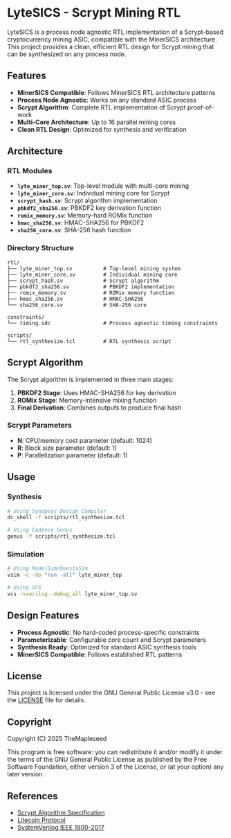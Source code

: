 # LyteSICS - Scrypt Mining RTL

LyteSICS is a process node agnostic RTL implementation of a Scrypt-based cryptocurrency mining ASIC, compatible with the MinerSICS architecture. This project provides a clean, efficient RTL design for Scrypt mining that can be synthesized on any process node.

## Features

- **MinerSICS Compatible**: Follows MinerSICS RTL architecture patterns
- **Process Node Agnostic**: Works on any standard ASIC process
- **Scrypt Algorithm**: Complete RTL implementation of Scrypt proof-of-work
- **Multi-Core Architecture**: Up to 16 parallel mining cores
- **Clean RTL Design**: Optimized for synthesis and verification

## Architecture

### RTL Modules

- **`lyte_miner_top.sv`**: Top-level module with multi-core mining
- **`lyte_miner_core.sv`**: Individual mining core for Scrypt
- **`scrypt_hash.sv`**: Scrypt algorithm implementation
- **`pbkdf2_sha256.sv`**: PBKDF2 key derivation function
- **`romix_memory.sv`**: Memory-hard ROMix function
- **`hmac_sha256.sv`**: HMAC-SHA256 for PBKDF2
- **`sha256_core.sv`**: SHA-256 hash function

### Directory Structure

```
rtl/
├── lyte_miner_top.sv          # Top-level mining system
├── lyte_miner_core.sv         # Individual mining core
├── scrypt_hash.sv             # Scrypt algorithm
├── pbkdf2_sha256.sv           # PBKDF2 implementation
├── romix_memory.sv            # ROMix memory function
├── hmac_sha256.sv             # HMAC-SHA256
└── sha256_core.sv             # SHA-256 core

constraints/
└── timing.sdc                 # Process agnostic timing constraints

scripts/
└── rtl_synthesize.tcl         # RTL synthesis script
```

## Scrypt Algorithm

The Scrypt algorithm is implemented in three main stages:

1. **PBKDF2 Stage**: Uses HMAC-SHA256 for key derivation
2. **ROMix Stage**: Memory-intensive mixing function
3. **Final Derivation**: Combines outputs to produce final hash

### Scrypt Parameters

- **N**: CPU/memory cost parameter (default: 1024)
- **R**: Block size parameter (default: 1)
- **P**: Parallelization parameter (default: 1)

## Usage

### Synthesis

```bash
# Using Synopsys Design Compiler
dc_shell -f scripts/rtl_synthesize.tcl

# Using Cadence Genus
genus -f scripts/rtl_synthesize.tcl
```

### Simulation

```bash
# Using ModelSim/QuestaSim
vsim -c -do "run -all" lyte_miner_top

# Using VCS
vcs -sverilog -debug_all lyte_miner_top.sv
```

## Design Features

- **Process Agnostic**: No hard-coded process-specific constraints
- **Parameterizable**: Configurable core count and Scrypt parameters
- **Synthesis Ready**: Optimized for standard ASIC synthesis tools
- **MinerSICS Compatible**: Follows established RTL patterns

## License

This project is licensed under the GNU General Public License v3.0 - see the [LICENSE](LICENSE) file for details.

## Copyright

Copyright (C) 2025 TheMapleseed

This program is free software: you can redistribute it and/or modify it under the terms of the GNU General Public License as published by the Free Software Foundation, either version 3 of the License, or (at your option) any later version.

## References

- [Scrypt Algorithm Specification](https://tools.ietf.org/html/rfc7914)
- [Litecoin Protocol](https://github.com/litecoin-project/litecoin)
- [SystemVerilog IEEE 1800-2017](https://ieeexplore.ieee.org/document/8299595)

